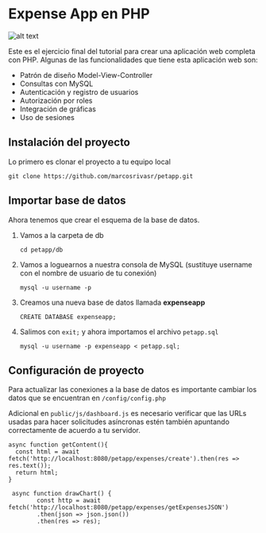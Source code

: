 # Expense App en PHP

![alt text](docs/petapp-cover.jpg)

Este es el ejercicio final del tutorial para crear una aplicación web completa con PHP. Algunas de las funcionalidades que tiene esta aplicación web son:
- Patrón de diseño Model-View-Controller
- Consultas con MySQL
- Autenticación y registro de usuarios
- Autorización por roles
- Integración de gráficas
- Uso de sesiones

## Instalación del proyecto

Lo primero es clonar el proyecto a tu equipo local

```git clone https://github.com/marcosrivasr/petapp.git```

## Importar base de datos

Ahora tenemos que crear el esquema de la base de datos.

1. Vamos a la carpeta de db

    ```cd petapp/db```

2. Vamos a loguearnos a nuestra consola de MySQL (sustituye username con el nombre de usuario de tu conexión)

    ```terminal 
    mysql -u username -p
    ```

3. Creamos una nueva base de datos llamada **expenseapp**

    ```shell
    CREATE DATABASE expenseapp;
    ```

4. Salimos con `exit;` y ahora importamos el archivo `petapp.sql`

    ```shell    
    mysql -u username -p expenseapp < petapp.sql;
    ```

## Configuración de proyecto

Para actualizar las conexiones a la base de datos es importante cambiar los datos que se encuentran en `/config/config.php`

Adicional en `public/js/dashboard.js` es necesario verificar que las URLs usadas para hacer solicitudes asíncronas estén también apuntando correctamente de acuerdo a tu servidor.

```
async function getContent(){
  const html = await fetch('http://localhost:8080/petapp/expenses/create').then(res => res.text());
  return html;
}
```

```
 async function drawChart() {
        const http = await fetch('http://localhost:8080/petapp/expenses/getExpensesJSON')
        .then(json => json.json())
        .then(res => res);
```